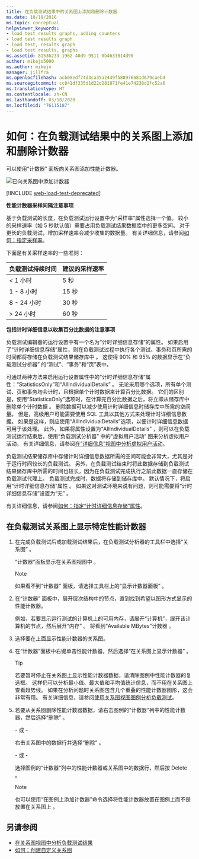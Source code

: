 ```yaml
---
title: 在负载测试结果中的关系图上添加和删除计数器
ms.date: 10/19/2016
ms.topic: conceptual
helpviewer_keywords:
- load test results graphs, adding counters
- load test results graph
- load test, results graph
- load test results, graphs
ms.assetid: 81536233-1962-40d9-9511-0b4633814d90
author: mikejo5000
ms.author: mikejo
manager: jillfra
ms.openlocfilehash: acb08edf74d3ca35a2449f588976681d679caeb4
ms.sourcegitcommit: cc841df335d1d22d281871fe41e74238d2fc52a6
ms.translationtype: HT
ms.contentlocale: zh-CN
ms.lasthandoff: 03/18/2020
ms.locfileid: "76115187"
---
```

# <a name="how-to-add-and-delete-counters-on-graphs-in-load-test-results"></a>如何：在负载测试结果中的关系图上添加和删除计数器

可以使用“计数器”  面板向关系图添加性能计数器。

![已向关系图中添加计数器](../test/media/ltest_selectcounter.png)

[!INCLUDE [web-load-test-deprecated](includes/web-load-test-deprecated.md)]

**性能计数器采样间隔注意事项**

基于负载测试的长度，在负载测试运行设置中为“采样率”属性选择一个值。  较小的采样速率（如 5 秒默认值）需要占用负载测试结果数据库中的更多空间。 对于更长的负载测试，增加采样速率会减少收集的数据量。 有关详细信息，请参阅[如何：指定采样率](../test/how-to-specify-the-sample-rate-for-a-load-test.md)。

下面是有关采样速率的一些准则：

|负载测试持续时间|建议的采样速率|
|-|-----------------------------|
|\< 1 小时|5 秒|
|1 - 8 小时|15 秒|
|8 - 24 小时|30 秒|
|> 24 小时|60 秒|

**包括计时详细信息以收集百分比数据的注意事项**

负载测试编辑器的运行设置中有一个名为“计时详细信息存储”的属性。  如果启用了“计时详细信息存储”属性，则在负载测试过程中执行各个测试、事务和页所需的时间都将存储在负载测试结果储存库中  。 这使得 90% 和 95% 的数据显示在“负载测试分析器”  的“测试”、“事务”和“页”表中。

可通过两种方法来启用运行设置属性中的“计时详细信息存储”属性：“StatisticsOnly”和“AllIndividualDetails”    。 无论采用哪个选项，所有单个测试、页和事务均会计时，且根据单个计时数据来计算百分比数据。 它们的区别是，使用“StatisticsOnly”选项时，在计算完百分比数据之后，将立即从储存库中删除单个计时数据  。 删除数据可以减少使用计时详细信息时储存库中所需的空间量。 但是，高级用户可能需要使用 SQL 工具以其他方式来处理计时详细信息数据。 如果是这样，则应使用“AllIndividualDetails”选项，以便计时详细信息数据可用于该处理。  此外，如果将属性设置为“AllIndividualDetails”  ，则可以在负载测试运行结束后，使用“负载测试分析器”  中的“虚拟用户活动”  图来分析虚拟用户活动。 有关详细信息，请参阅[在“详细信息”视图中分析虚拟用户活动](../test/analyze-load-test-virtual-user-activity-in-the-details-view.md)。

负载测试结果储存库中存储计时详细信息数据所需的空间可能会非常大，尤其是对于运行时间较长的负载测试。 另外，在负载测试结束时将此数据存储到负载测试结果储存库中所需的时间也较长，因为在负载测试完成执行之前此数据一直存储在负载测试代理上。 负载测试完成时，数据将存储到储存库中。 默认情况下，将启用“计时详细信息存储”属性  。 如果这对测试环境来说有问题，则可能需要将“计时详细信息存储”设置为“无”   。

有关详细信息，请参阅[如何：指定“计时详细信息存储”属性](../test/how-to-specify-the-timing-details-storage-property-for-a-load-test.md)。

## <a name="to-display-a-particular-performance-counter-on-a-load-test-graph"></a>在负载测试关系图上显示特定性能计数器

1. 在完成负载测试后或加载测试结果后，在负载测试分析器的工具栏中选择“关系图”  。

     “计数器”面板显示在关系图视图中  。

    > [!NOTE]
    > 如果看不到“计数器”  面板，请选择工具栏上的“显示计数器面板”  。

2. 在“计数器”  面板中，展开层次结构中的节点，直到找到希望以图形方式显示的性能计数器。

     例如，若要显示运行测试的计算机上的可用内存，请展开“计算机”，展开该计算机的节点，然后展开“内存”   。 将看到“Available MBytes”计数器  。

3. 选择要在上面显示性能计数器的关系图。

4. 在“计数器”面板中右键单击性能计数器，然后选择“在关系图上显示计数器”   。

    > [!TIP]
    > 若要暂时停止在关系图上显示性能计数器数据，请清除图例中性能计数器的复选框。 这样仍可以分析最小值、最大值和平均值统计信息，而不用在关系图上查看趋势线。 如果在分析问题时关系图包含几个重叠的性能计数器图形，这会非常有用。 有关详细信息，请参阅[使用关系图视图图例分析负载测试](../test/use-the-graphs-view-legend-to-analyze-load-tests.md)。

5. 若要从关系图删除性能计数器数据，请右击图例的“计数器”列中的性能计数器，然后选择“删除”   。

     \- 或 -

     右击关系图中的数据行并选择“删除”  。

     \- 或 -

     选择图例的“计数器”列中的性能计数器或关系图中的数据行，然后按 Delete   。

    > [!NOTE]
    > 也可以使用“在图例上添加计数器”命令选择将性能计数器放置在图例上而不是放置在关系图上  。

## <a name="see-also"></a>另请参阅

- [在关系图视图中分析负载测试结果](../test/analyze-load-test-results-in-the-graphs-view.md)
- [如何：创建自定义关系图](../test/how-to-create-custom-graphs-in-load-test-results.md)
